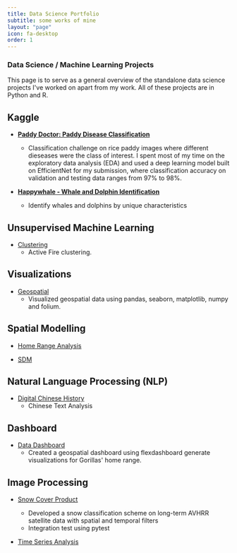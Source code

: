 ```yaml
---
title: Data Science Portfolio
subtitle: some works of mine
layout: "page"
icon: fa-desktop
order: 1
---
```


### **Data Science / Machine Learning Projects**

This page is to serve as a general overview of the standalone data science projects I've worked on apart from my work. All of these projects are in Python and R.

## **Kaggle**

- [**Paddy Doctor: Paddy Disease Classification**](https://github.com/pinkychow1010/machine-learning-project/tree/main/EfficientNet-rice-disease-detection)
  - Classification challenge on rice paddy images where different dieseases were the class of interest. I spent most of my time on the exploratory data analysis (EDA) and used a deep learning model built on EfficientNet for my submission, where classification accuracy on validation and testing data ranges from 97% to 98%.

- [**Happywhale - Whale and Dolphin Identification**]()
  - Identify whales and dolphins by unique characteristics
  

## **Unsupervised Machine Learning**

- [Clustering](https://github.com/pinkychow1010/machine-learning-project/tree/main/clustering-active-fire-detection)
  - Active Fire clustering.
 

## **Visualizations**

- [Geospatial]()
  - Visualized geospatial data using pandas, seaborn, matplotlib, numpy and folium.


## **Spatial Modelling**

- [Home Range Analysis](https://github.com/pinkychow1010/HomeRangeAnalysis)

- [SDM]()

## **Natural Language Processing (NLP)**

- [Digital Chinese History](https://github.com/pinkychow1010/digital-chinese-history-blog)
  - Chinese Text Analysis

## **Dashboard**

- [Data Dashboard](https://github.com/pinkychow1010/HomeRangeAnalysis)
  - Created a geospatial dashboard using flexdashboard generate visualizations for Gorillas' home range.

## **Image Processing**

- [Snow Cover Product]()
  - Developed a snow classification scheme on long-term AVHRR satellite data with spatial and temporal filters
  - Integration test using pytest

- [Time Series Analysis](https://github.com/pinkychow1010/Burkina_Faso_Inland_Water_Bodies_Time_Series)
